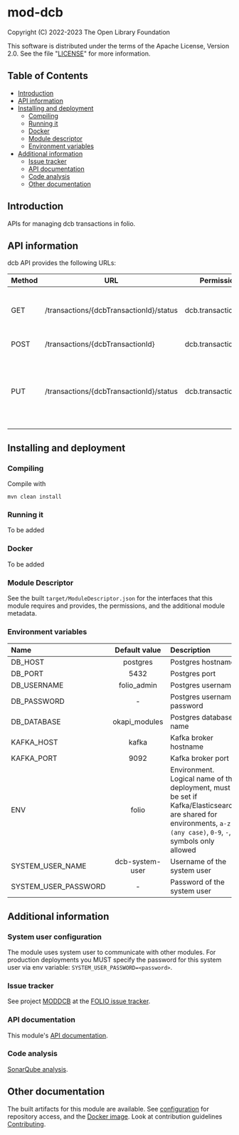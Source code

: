 # mod-dcb

Copyright (C) 2022-2023 The Open Library Foundation

This software is distributed under the terms of the Apache License,
Version 2.0. See the file "[LICENSE](LICENSE)" for more information.

## Table of Contents

- [Introduction](#introduction)
- [API information](#api-information)
- [Installing and deployment](#installing-and-deployment)
  - [Compiling](#compiling)
  - [Running it](#running-it)
  - [Docker](#docker)
  - [Module descriptor](#module-descriptor)
  - [Environment variables](#environment-variables)
- [Additional information](#Additional-information)
  - [Issue tracker](#issue-tracker)
  - [API documentation](#api-documentation)
  - [Code analysis](#code-analysis)
  - [Other documentation](#other-documentation)

## Introduction

APIs for managing dcb transactions in folio.

## API information

dcb API provides the following URLs:

| Method | URL                                                     | Permissions                           | Description                                                                         |
|--------|---------------------------------------------------------|---------------------------------------|-------------------------------------------------------------------------------------|
| GET    | /transactions/{dcbTransactionId}/status                      | dcb.transactions.get      | Gets status of transaction based on transactionId                                   |
| POST   | /transactions/{dcbTransactionId}                                             | dcb.transactions.post        | create new transaction                                                              |
| PUT    | /transactions/{dcbTransactionId}/status                            | dcb.transactions.put         | Update the status of the transaction and it will trigger automatic action if needed |

## Installing and deployment

### Compiling

Compile with
```shell
mvn clean install
```

### Running it

To be added

### Docker

To be added

### Module Descriptor

See the built `target/ModuleDescriptor.json` for the interfaces that this module
requires and provides, the permissions, and the additional module metadata.

### Environment variables

| Name                   | Default value   | Description                                                                                                                                                         |
|:-----------------------|:---------------:|:--------------------------------------------------------------------------------------------------------------------------------------------------------------------|
| DB_HOST                |    postgres     | Postgres hostname                                                                                                                                                   |
| DB_PORT                |      5432       | Postgres port                                                                                                                                                       |
| DB_USERNAME            |   folio_admin   | Postgres username                                                                                                                                                   |
| DB_PASSWORD            |        -        | Postgres username password                                                                                                                                          |
| DB_DATABASE            |  okapi_modules  | Postgres database name                                                                                                                                              |
| KAFKA_HOST             |      kafka      | Kafka broker hostname                                                                                                                                               |
| KAFKA_PORT             |      9092       | Kafka broker port                                                                                                                                                   |
| ENV                    |      folio      | Environment. Logical name of the deployment, must be set if Kafka/Elasticsearch are shared for environments, `a-z (any case)`, `0-9`, `-`, `_` symbols only allowed |
| SYSTEM\_USER\_NAME     | dcb-system-user | Username of the system user                                                                                                                                         |
| SYSTEM\_USER\_PASSWORD |        -        | Password of the system user                                                                                                                                         |
## Additional information

### System user configuration
The module uses system user to communicate with other modules.
For production deployments you MUST specify the password for this system user via env variable:
`SYSTEM_USER_PASSWORD=<password>`.

### Issue tracker

See project [MODDCB](https://issues.folio.org/projects/MODDCB)
at the [FOLIO issue tracker](https://dev.folio.org/guidelines/issue-tracker).

### API documentation

This module's [API documentation](https://dev.folio.org/reference/api/#mod-dcb).

### Code analysis

[SonarQube analysis](https://sonarcloud.io/project/overview?id=org.folio:mod-dcb).

## Other documentation

The built artifacts for this module are available.
See [configuration](https://dev.folio.org/download/artifacts) for repository access,
and the [Docker image](https://hub.docker.com/r/folioci/mod-dcb). Look at contribution guidelines [Contributing](https://dev.folio.org/guidelines/contributing).
